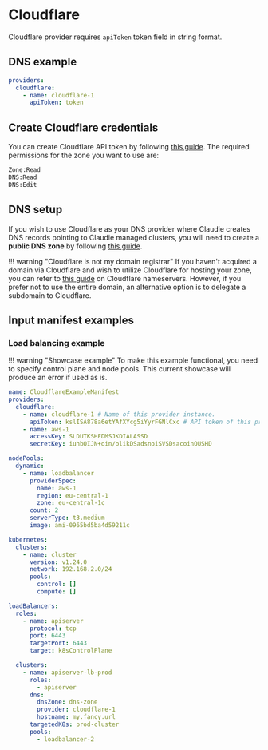# Cloudflare
Cloudflare provider requires `apiToken` token field in string format.

## DNS example
```yaml
providers:
  cloudflare:
    - name: cloudflare-1
      apiToken: token
```

## Create Cloudflare credentials
You can create Cloudflare API token by following [this guide](https://developers.cloudflare.com/fundamentals/api/get-started/create-token/). The required permissions for the zone you want to use are:

```bash
Zone:Read
DNS:Read
DNS:Edit
```

## DNS setup
If you wish to use Cloudflare as your DNS provider where Claudie creates DNS records pointing to Claudie managed clusters, you will need to create a **public DNS zone** by following [this guide](https://developers.cloudflare.com/dns/zone-setups/).

!!! warning "Cloudflare is not my domain registrar"
    If you haven't acquired a domain via Cloudflare and wish to utilize Cloudflare for hosting your zone, you can refer to [this guide](https://developers.cloudflare.com/dns/zone-setups/full-setup/setup/#update-your-nameservers) on Cloudflare nameservers. However, if you prefer not to use the entire domain, an alternative option is to delegate a subdomain to Cloudflare.

## Input manifest examples

### Load balancing example

!!! warning "Showcase example"
    To make this example functional, you need to specify control plane and node pools. This current showcase will produce an error if used as is.

``` yaml
name: CloudflareExampleManifest
providers:
  cloudflare:
    - name: cloudflare-1 # Name of this provider instance.
      apiToken: kslISA878a6etYAfXYcg5iYyrFGNlCxc # API token of this provider instance.
    - name: aws-1
      accessKey: SLDUTKSHFDMSJKDIALASSD
      secretKey: iuhbOIJN+oin/olikDSadsnoiSVSDsacoinOUSHD

nodePools: 
  dynamic:
    - name: loadbalancer
      providerSpec:
        name: aws-1
        region: eu-central-1
        zone: eu-central-1c
      count: 2
      serverType: t3.medium
      image: ami-0965bd5ba4d59211c

kubernetes:
  clusters:
    - name: cluster
      version: v1.24.0
      network: 192.168.2.0/24
      pools:
        control: []
        compute: []

loadBalancers:
  roles:
    - name: apiserver
      protocol: tcp
      port: 6443
      targetPort: 6443
      target: k8sControlPlane

  clusters:
    - name: apiserver-lb-prod
      roles:
        - apiserver
      dns:
        dnsZone: dns-zone
        provider: cloudflare-1
        hostname: my.fancy.url
      targetedK8s: prod-cluster
      pools:
        - loadbalancer-2

```